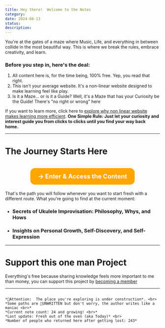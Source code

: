 ```yaml
---
title: Hey there!  Welcome to the Notes
category: 
date: 2024-08-13
status: 
description:
---
```

 You're at the gates of a maze where Music, Life, and everything in between collide in the most beautiful way. This is where we break the rules, embrace creativity, and learn.

### Before you step in, here's the deal:

1. All content here is, for the time being, 100% free. Yep, you read that right. 
2. This isn't your average website. It's a non-linear website designed to make learning feel like play.
3. Is it a Maze... or is it a Guide? Well, it's a Maze that has your Curiosity be the Guide! There's "no right or wrong" here 

 
If you want to learn more, click here to [explore why non linear website makes learning more efficient](/notes/nonlinear). **One Simple Rule: Just let your curiosity and interest guide you from clicks to clicks until you find your way back home.** 
- - -
# The Journey Starts Here
<div style="text-align: center;"> <a href="/notes/guide" style="background-color: orange; color: white; padding: 15px 25px; text-align: center; text-decoration: none; display: inline-block; font-size: 20px; margin: 20px auto; cursor: pointer; border-radius: 15px; transition: background-color 0.3s;"> <strong>→ Enter & Access the Content</strong> </a> </div>
That's the path you will follow whenever you want to start fresh with a different route. What you're going to find at the current moment:

- ### Secrets of Ukulele Improvisation: Philosophy, Whys, and Hows
    
- ### Insights on Personal Growth, Self-Discovery, and Self-Expression

---
# Support this one man Project
Everything's free because sharing knowledge feels more important to me than money, you can support this project by [becoming a member](/notes/patreon)  

- - -


```

*🚧Attention:  The place you're exploring is under construction*. <br>
*Some paths are 📝UNWRITTEN but don't worry, the author writes like a maniac <br>*
*Current note count: 24 and growing! <br>* 
*Last update: Fresh out of the oven (aka Today)* <br>
*Number of people who returned here after getting lost: 243*

```


